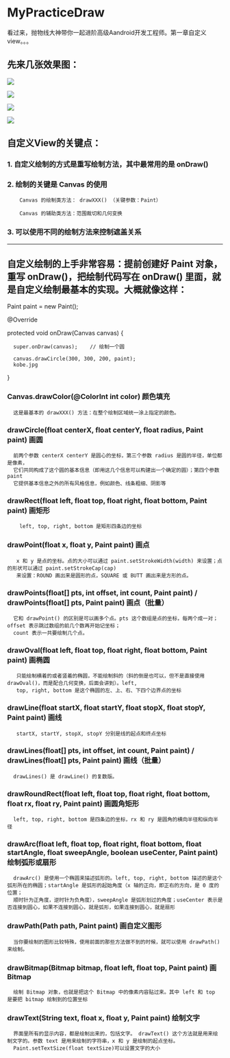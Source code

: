 # MyPracticeDraw
看过来，抛物线大神带你一起进阶高级Aandroid开发工程师。第一章自定义view。。。

## 先来几张效果图：
![](001.png)

![](002.png)

![](003.png)

![](004.png)

## 自定义View的关键点：

   ### 1. 自定义绘制的方式是重写绘制方法，其中最常用的是 onDraw()

   ### 2. 绘制的关键是 Canvas 的使用

        Canvas 的绘制类方法： drawXXX() （关键参数：Paint）

        Canvas 的辅助类方法：范围裁切和几何变换

   ### 3. 可以使用不同的绘制方法来控制遮盖关系

---
 ## 自定义绘制的上手非常容易：提前创建好 Paint 对象，重写 onDraw()，把绘制代码写在 onDraw() 里面，就是自定义绘制最基本的实现。大概就像这样：

  Paint paint = new Paint();

  @Override

  protected void onDraw(Canvas canvas) {

      super.onDraw(canvas);    // 绘制一个圆

      canvas.drawCircle(300, 300, 200, paint);
      kobe.jpg
  }

  ### Canvas.drawColor(@ColorInt int color) 颜色填充
      这是最基本的 drawXXX() 方法：在整个绘制区域统一涂上指定的颜色。

  ### drawCircle(float centerX, float centerY, float radius, Paint paint) 画圆
      前两个参数 centerX centerY 是圆心的坐标，第三个参数 radius 是圆的半径，单位都是像素，
      它们共同构成了这个圆的基本信息（即用这几个信息可以构建出一个确定的圆）；第四个参数paint
      它提供基本信息之外的所有风格信息，例如颜色、线条粗细、阴影等

  ### drawRect(float left, float top, float right, float bottom, Paint paint) 画矩形
        left, top, right, bottom 是矩形四条边的坐标

  ### drawPoint(float x, float y, Paint paint) 画点
       x 和 y 是点的坐标。点的大小可以通过 paint.setStrokeWidth(width) 来设置；点的形状可以通过 paint.setStrokeCap(cap)
       来设置：ROUND 画出来是圆形的点，SQUARE 或 BUTT 画出来是方形的点。

  ### drawPoints(float[] pts, int offset, int count, Paint paint) / drawPoints(float[] pts, Paint paint) 画点（批量）
      它和 drawPoint() 的区别是可以画多个点。pts 这个数组是点的坐标，每两个成一对；offset 表示跳过数组的前几个数再开始记坐标；
      count 表示一共要绘制几个点。

  ### drawOval(float left, float top, float right, float bottom, Paint paint) 画椭圆
       只能绘制横着的或者竖着的椭圆，不能绘制斜的（斜的倒是也可以，但不是直接使用 drawOval()，而是配合几何变换，后面会讲到）。left,
       top, right, bottom 是这个椭圆的左、上、右、下四个边界点的坐标

  ### drawLine(float startX, float startY, float stopX, float stopY, Paint paint) 画线
       startX, startY, stopX, stopY 分别是线的起点和终点坐标

  ### drawLines(float[] pts, int offset, int count, Paint paint) / drawLines(float[] pts, Paint paint) 画线（批量）
      drawLines() 是 drawLine() 的复数版。

  ### drawRoundRect(float left, float top, float right, float bottom, float rx, float ry, Paint paint) 画圆角矩形
      left, top, right, bottom 是四条边的坐标，rx 和 ry 是圆角的横向半径和纵向半径

  ### drawArc(float left, float top, float right, float bottom, float startAngle, float sweepAngle, boolean useCenter, Paint paint) 绘制弧形或扇形
      drawArc() 是使用一个椭圆来描述弧形的。left, top, right, bottom 描述的是这个弧形所在的椭圆；startAngle 是弧形的起始角度（x 轴的正向，即正右的方向，是 0 度的位置；
      顺时针为正角度，逆时针为负角度），sweepAngle 是弧形划过的角度；useCenter 表示是否连接到圆心，如果不连接到圆心，就是弧形，如果连接到圆心，就是扇形

  ### drawPath(Path path, Paint paint) 画自定义图形
      当你要绘制的图形比较特殊，使用前面的那些方法做不到的时候，就可以使用 drawPath() 来绘制。


  ### drawBitmap(Bitmap bitmap, float left, float top, Paint paint) 画 Bitmap
      绘制 Bitmap 对象，也就是把这个 Bitmap 中的像素内容贴过来。其中 left 和 top 是要把 bitmap 绘制到的位置坐标

  ### drawText(String text, float x, float y, Paint paint) 绘制文字
      界面里所有的显示内容，都是绘制出来的，包括文字。 drawText() 这个方法就是用来绘制文字的。参数 text 是用来绘制的字符串，x 和 y 是绘制的起点坐标。
      Paint.setTextSize(float textSize)可以设置文字的大小

